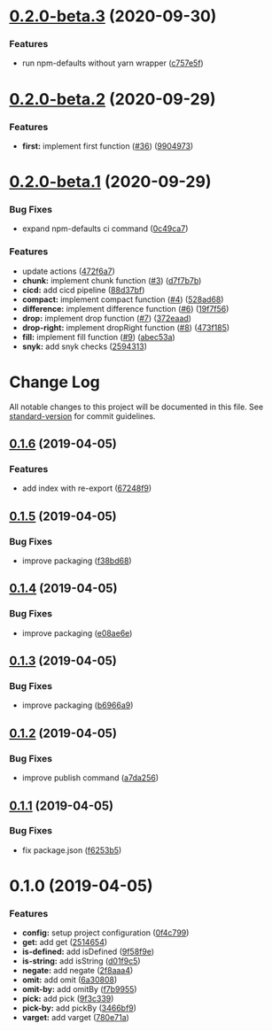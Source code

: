 # [0.2.0-beta.3](https://github.com/Zefiros-Software/axioms/compare/v0.2.0-beta.2...v0.2.0-beta.3) (2020-09-30)


### Features

* run npm-defaults without yarn wrapper ([c757e5f](https://github.com/Zefiros-Software/axioms/commit/c757e5f16e426ae85d7ad70bfcb2b8c8f8828c48))

# [0.2.0-beta.2](https://github.com/Zefiros-Software/axioms/compare/v0.2.0-beta.1...v0.2.0-beta.2) (2020-09-29)


### Features

* **first:** implement first function ([#36](https://github.com/Zefiros-Software/axioms/issues/36)) ([9904973](https://github.com/Zefiros-Software/axioms/commit/9904973b168b40eceaf9653b3cb0a7300194ee26))

# [0.2.0-beta.1](https://github.com/Zefiros-Software/axioms/compare/v0.1.6...v0.2.0-beta.1) (2020-09-29)


### Bug Fixes

* expand npm-defaults ci command ([0c49ca7](https://github.com/Zefiros-Software/axioms/commit/0c49ca77d67301efb765af1097a18b4a5b60aba4))


### Features

* update actions ([472f6a7](https://github.com/Zefiros-Software/axioms/commit/472f6a752d194ac5502eb14db225ced729e57a8c))
* **chunk:** implement chunk function ([#3](https://github.com/Zefiros-Software/axioms/issues/3)) ([d7f7b7b](https://github.com/Zefiros-Software/axioms/commit/d7f7b7b6bd47356ec1a1ba7421707fdf649ed0fd))
* **cicd:** add cicd pipeline ([88d37bf](https://github.com/Zefiros-Software/axioms/commit/88d37bf5285f1fdab3710fda59acd128fa09b0d4))
* **compact:** implement compact function ([#4](https://github.com/Zefiros-Software/axioms/issues/4)) ([528ad68](https://github.com/Zefiros-Software/axioms/commit/528ad68cf9f99d552a5a287f8d9cf1d4372b58fd))
* **difference:** implement difference function ([#6](https://github.com/Zefiros-Software/axioms/issues/6)) ([19f7f56](https://github.com/Zefiros-Software/axioms/commit/19f7f561eae3dbc395d1038dddeab1485c109fad))
* **drop:** implement drop function ([#7](https://github.com/Zefiros-Software/axioms/issues/7)) ([372eaad](https://github.com/Zefiros-Software/axioms/commit/372eaadd81c70cbde0bc60ac9856404657ce6a5d))
* **drop-right:** implement dropRight function ([#8](https://github.com/Zefiros-Software/axioms/issues/8)) ([473f185](https://github.com/Zefiros-Software/axioms/commit/473f18513e463f5c634384068a600f2a54e6e267))
* **fill:** implement fill function ([#9](https://github.com/Zefiros-Software/axioms/issues/9)) ([abec53a](https://github.com/Zefiros-Software/axioms/commit/abec53af6a7889ce36ace3930ceab6d54afcf88e))
* **snyk:** add snyk checks ([2594313](https://github.com/Zefiros-Software/axioms/commit/2594313df201b559c61eafd5eac6646c560cab48))

# Change Log

All notable changes to this project will be documented in this file. See [standard-version](https://github.com/conventional-changelog/standard-version) for commit guidelines.

## [0.1.6](https://github.com/Zefiros-Software/axioms/compare/v0.1.5...v0.1.6) (2019-04-05)


### Features

* add index with re-export ([67248f9](https://github.com/Zefiros-Software/axioms/commit/67248f9))



## [0.1.5](https://github.com/Zefiros-Software/axioms/compare/v0.1.4...v0.1.5) (2019-04-05)


### Bug Fixes

* improve packaging ([f38bd68](https://github.com/Zefiros-Software/axioms/commit/f38bd68))



## [0.1.4](https://github.com/Zefiros-Software/axioms/compare/v0.1.3...v0.1.4) (2019-04-05)


### Bug Fixes

* improve packaging ([e08ae6e](https://github.com/Zefiros-Software/axioms/commit/e08ae6e))



## [0.1.3](https://github.com/Zefiros-Software/axioms/compare/v0.1.2...v0.1.3) (2019-04-05)


### Bug Fixes

* improve packaging ([b6966a9](https://github.com/Zefiros-Software/axioms/commit/b6966a9))



## [0.1.2](https://github.com/Zefiros-Software/axioms/compare/v0.1.1...v0.1.2) (2019-04-05)


### Bug Fixes

* improve publish command ([a7da256](https://github.com/Zefiros-Software/axioms/commit/a7da256))



## [0.1.1](https://github.com/Zefiros-Software/axioms/compare/v0.1.0...v0.1.1) (2019-04-05)


### Bug Fixes

* fix package.json ([f6253b5](https://github.com/Zefiros-Software/axioms/commit/f6253b5))



# 0.1.0 (2019-04-05)


### Features

* **config:** setup project configuration ([0f4c799](https://github.com/Zefiros-Software/axioms/commit/0f4c799))
* **get:** add get ([2514654](https://github.com/Zefiros-Software/axioms/commit/2514654))
* **is-defined:** add isDefined ([9f58f9e](https://github.com/Zefiros-Software/axioms/commit/9f58f9e))
* **is-string:** add isString ([d01f9c5](https://github.com/Zefiros-Software/axioms/commit/d01f9c5))
* **negate:** add negate ([2f8aaa4](https://github.com/Zefiros-Software/axioms/commit/2f8aaa4))
* **omit:** add omit ([6a30808](https://github.com/Zefiros-Software/axioms/commit/6a30808))
* **omit-by:** add omitBy ([f7b9955](https://github.com/Zefiros-Software/axioms/commit/f7b9955))
* **pick:** add pick ([9f3c339](https://github.com/Zefiros-Software/axioms/commit/9f3c339))
* **pick-by:** add pickBy ([3466bf9](https://github.com/Zefiros-Software/axioms/commit/3466bf9))
* **varget:** add varget ([780e71a](https://github.com/Zefiros-Software/axioms/commit/780e71a))
